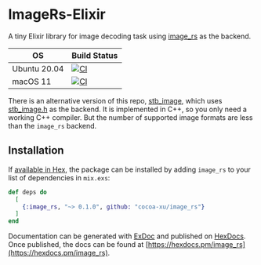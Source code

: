 # ImageRs-Elixir

A tiny Elixir library for image decoding task using [image_rs](https://github.com/image-rs/image) as the backend.

| OS               | Build Status |
|------------------|--------------|
| Ubuntu 20.04     | [![CI](https://github.com/cocoa-xu/image_rs/actions/workflows/linux.yml/badge.svg)](https://github.com/cocoa-xu/image_rs/actions/workflows/linux.yml) |
| macOS 11         | [![CI](https://github.com/cocoa-xu/image_rs/actions/workflows/macos.yml/badge.svg)](https://github.com/cocoa-xu/image_rs/actions/workflows/macos.yml) |

There is an alternative version of this repo, [stb_image](https://github.com/cocoa-xu/stb_image), which uses [stb_image.h](https://github.com/nothings/stb/blob/master/stb_image.h)
as the backend. It is implemented in C++, so you only need a working C++ compiler. But the number of supported image formats are 
less than the `image_rs` backend.

## Installation

If [available in Hex](https://hex.pm/docs/publish), the package can be installed
by adding `image_rs` to your list of dependencies in `mix.exs`:

```elixir
def deps do
  [
    {:image_rs, "~> 0.1.0", github: "cocoa-xu/image_rs"}
  ]
end
```

Documentation can be generated with [ExDoc](https://github.com/elixir-lang/ex_doc)
and published on [HexDocs](https://hexdocs.pm). Once published, the docs can
be found at [https://hexdocs.pm/image_rs](https://hexdocs.pm/image_rs).

